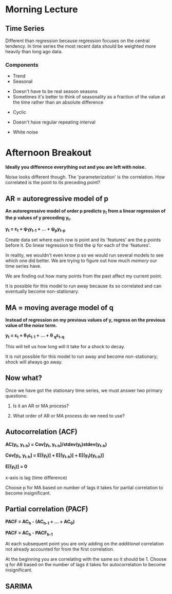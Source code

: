 # Morning Lecture

## Time Series

Different than regression because regression focuses on the central tendency. In time series the most recent data should be weighted more heavily than long ago data.

### Components
 - Trend
 - Seasonal
  * Doesn't have to be real season seasons
  * Sometimes it's better to think of seasonality as a fraction of the value at the time rather than an absolute difference
 - Cyclic
  * Doesn't have regular repeating interval
 - White noise


# Afternoon Breakout

__Ideally you difference everything out and you are left with noise.__

Noise looks different though. The 'parameterization' is the correlation. How correlated is the point to its preceding point?

## AR = autoregressive model of p

__An autoregressive model of order p predicts y<sub>t</sub> from a linear regression of the p values of y preceding y<sub>t</sub>.__

__y<sub>t</sub> = ε<sub>t</sub> + ψ<sub>1</sub>y<sub>t-1</sub> + ... + ψ<sub>p</sub>y<sub>t-p</sub>__

Create data set where each row is point and its 'features' are the p points before it. Do linear regression to find the ψ for each of the 'features'.

In reality, we wouldn't even know p so we would run several models to see which one did better. We are trying to figure out how much _memory_ our time series have.

We are finding out how many points from the past affect my current point.

It is possible for this model to run away because its so correlated and can eventually become non-stationary.

## MA = moving average model of q

__Instead of regression on my previous values of y, regress on the previous value of the _noise_ term.__

__y<sub>t</sub> = ε<sub>t</sub> + θ<sub>1</sub>ε<sub>t-1</sub> + ... + θ <sub>q</sub>ε<sub>t-q</sub>__

This will tell us how long will it take for a shock to decay.

It is not possible for this model to run away and become non-stationary; shock will always go away.

## Now what?
Once we have got the stationary time series, we must answer two primary questions:

1. Is it an AR or MA process?

2. What order of AR or MA process do we need to use?

## Autocorrelation (ACF)

__AC(y<sub>t</sub>, y<sub>t-h</sub>) = Cov[y<sub>t</sub>, y<sub>t-h</sub>]/stdev(y<sub>t</sub>)stdev(y<sub>t-h</sub>)__

__Cov[y<sub>t</sub>, y<sub>t-h</sub>] = E[(y<sub>t</sub>)] + E[(y<sub>t-h</sub>)] + E[(y<sub>t</sub>)(y<sub>t-h</sub>)]__

__E[(y<sub>t</sub>)] = 0__

x-axis is lag (time difference)

Choose p for MA based on number of lags it takes for partial correlation to become insignificant.

## Partial correlation (PACF)

__PACF = AC<sub>h</sub> - (AC<sub>h-1</sub> + ... + AC<sub>0</sub>)__

__PACF = AC<sub>h</sub> - PACF<sub>h-1</sub>__

At each subsequent point you are only adding on the _additional_ correlation not already accounted for from the first correlation.

At the beginning you are correlating with the same so it should be 1. Choose q for AR based on the number of lags it takes for autocorrelation to become insignificant.

## SARIMA
